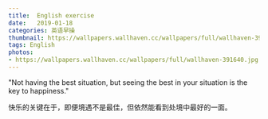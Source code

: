 ```yaml
---
title:  English exercise
date:   2019-01-18
categories: 英语早操
thumbnail: https://wallpapers.wallhaven.cc/wallpapers/full/wallhaven-391640.jpg
tags: English
photos:
- https://wallpapers.wallhaven.cc/wallpapers/full/wallhaven-391640.jpg
---
```


"Not having the best situation, but seeing the best in your situation is the key to happiness."
<p>快乐的关键在于，即便境遇不是最佳，但依然能看到处境中最好的一面。</p>
